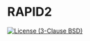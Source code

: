 # RAPID2
[![License (3-Clause BSD)](https://img.shields.io/badge/license-BSD%203--Clause-yellow.svg)](https://github.com/c-h-david/rapid2/blob/main/LICENSE)
